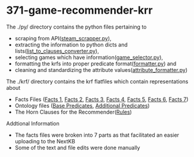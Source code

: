# 371-game-recommender-krr

The ./py/ directory contains the python files pertaining to
* scraping from API([steam_scrapper.py](https://github.com/srikg-msai22/371-game-recommender-krr/blob/main/py/steam_scrapper.py)), 
* extracting the information to python dicts and lists([list_to_clauses_converter.py](https://github.com/srikg-msai22/371-game-recommender-krr/blob/main/py/list_to_clauses_converter.py)), 
* selecting games which have information([game_selector.py](https://github.com/srikg-msai22/371-game-recommender-krr/blob/main/py/game_selector.py)), 
* formatting the krfs into proper predicate format([formatter.py](https://github.com/srikg-msai22/371-game-recommender-krr/blob/main/py/formatter.py)) and
* cleaning and standardizing the attribute values([attribute_formatter.py](https://github.com/srikg-msai22/371-game-recommender-krr/blob/main/py/attribute_formatter.py))

The ./krf/ directory contains the krf flatfiles which contain representations about
* Facts Files ([Facts 1](https://github.com/srikg-msai22/371-game-recommender-krr/blob/main/krfs/game_facts1.krf), [Facts 2](https://github.com/srikg-msai22/371-game-recommender-krr/blob/main/krfs/game_facts2.krf), [Facts 3](https://github.com/srikg-msai22/371-game-recommender-krr/blob/main/krfs/game_facts3.krf), [Facts 4](https://github.com/srikg-msai22/371-game-recommender-krr/blob/main/krfs/game_facts4.krf), [Facts 5](https://github.com/srikg-msai22/371-game-recommender-krr/blob/main/krfs/game_facts5.krf), [Facts 6](https://github.com/srikg-msai22/371-game-recommender-krr/blob/main/krfs/game_facts6.krf), [Facts 7](https://github.com/srikg-msai22/371-game-recommender-krr/blob/main/krfs/game_facts7.krf))
* Ontology files ([Base Predicates](https://github.com/srikg-msai22/371-game-recommender-krr/blob/main/krfs/game_ontology.krf), [Additional Predicates](https://github.com/srikg-msai22/371-game-recommender-krr/blob/main/krfs/game_ontology_additional.krf))
* The Horn Clauses for the Recommender([Rules](https://github.com/srikg-msai22/371-game-recommender-krr/blob/main/krfs/game_rules.krf))

Addtional Information
* The facts files were broken into 7 parts as that facilitated an easier uploading to the NextKB
* Some of the text and file edits were done manually
